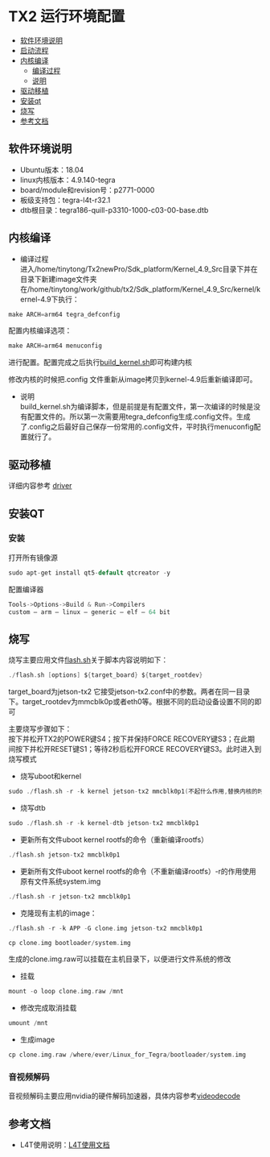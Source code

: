 TX2 运行环境配置
================
* [软件环境说明](#软件环境说明)
* [启动流程](#启动流程)
* [内核编译](#内核编译)
    * [编译过程](#编译过程)
    * [说明](#说明)
* [驱动移植](#驱动移植)
* [安装qt](#安装qt)
* [烧写](#烧写)
* [参考文档](#参考文档)

## 软件环境说明
* Ubuntu版本：18.04  
* linux内核版本：4.9.140-tegra  
* board/module和revision号：p2771-0000  
* 板级支持包：tegra-l4t-r32.1  
* dtb根目录：tegra186-quill-p3310-1000-c03-00-base.dtb  

## 内核编译
* 编译过程  
进入/home/tinytong/Tx2newPro/Sdk_platform/Kernel_4.9_Src目录下并在目录下新建image文件夹  
在/home/tinytong/work/github/tx2/Sdk_platform/Kernel_4.9_Src/kernel/kernel-4.9下执行：

```c
make ARCH=arm64 tegra_defconfig
```

配置内核编译选项：

```c
make ARCH=arm64 menuconfig
```
进行配置。配置完成之后执行[build_kernel.sh](../Sdk_platform/Kernel_4.9_Src/kernel/kernel-4.9/build_kernel.sh)即可构建内核  

修改内核的时候把.config 文件重新从image拷贝到kernel-4.9后重新编译即可。
* 说明  
build_kernel.sh为编译脚本，但是前提是有配置文件，第一次编译的时候是没有配置文件的。所以第一次需要用tegra_defconfig生成.config文件。生成了.config之后最好自己保存一份常用的.config文件，平时执行menuconfig配置就行了。  
## 驱动移植
详细内容参考 [driver](Git_doc/driver.md)

## 安装QT
### 安装
打开所有镜像源
```c
sudo apt-get install qt5-default qtcreator -y
```
配置编译器
```c
Tools->Options->Build & Run->Compilers
custom – arm – linux – generic – elf – 64 bit
```
## 烧写
烧写主要应用文件[flash.sh](../Sdk_platform/Linux_for_Tegra/flash.sh)关于脚本内容说明如下：  
```c
./flash.sh [options] ${target_board} ${target_rootdev}
```
target_board为jetson-tx2 它接受jetson-tx2.conf中的参数。两者在同一目录下。target_rootdev为mmcblk0p或者eth0等。根据不同的启动设备设置不同的即可

主要烧写步骤如下：  
按下并松开TX2的POWER键S4；按下并保持FORCE RECOVERY键S3；在此期间按下并松开RESET键S1；等待2秒后松开FORCE RECOVERY键S3。此时进入到烧写模式  
* 烧写uboot和kernel 
```c
sudo ./flash.sh -r -k kernel jetson-tx2 mmcblk0p1(不起什么作用,替换内核的时候直接进入系统，用编译生成的Image文件替换TX2的/boot下的Image文件即可)
```
* 烧写dtb
```c
sudo ./flash.sh -r -k kernel-dtb jetson-tx2 mmcblk0p1
```
* 更新所有文件uboot kernel rootfs的命令（重新编译rootfs）
```c
./flash.sh jetson-tx2 mmcblk0p1
```
* 更新所有文件uboot kernel rootfs的命令（不重新编译rootfs）-r的作用使用原有文件系统system.img
```c
./flash.sh -r jetson-tx2 mmcblk0p1
```
* 克隆现有主机的image：
```c
./flash.sh -r -k APP -G clone.img jetson-tx2 mmcblk0p1

cp clone.img bootloader/system.img
```
生成的clone.img.raw可以挂载在主机目录下，以便进行文件系统的修改  
* 挂载
```c
mount -o loop clone.img.raw /mnt
```
* 修改完成取消挂载
```c
umount /mnt
```
* 生成image
```c
cp clone.img.raw /where/ever/Linux_for_Tegra/bootloader/system.img
```
### 音视频解码
音视频解码主要应用nvidia的硬件解码加速器，具体内容参考[videodecode](Git_doc/videodecode.md)

## 参考文档

* L4T使用说明：[L4T使用文档](https://docs.nvidia.com/jetson/l4t/index.html)
